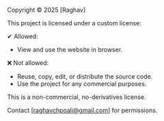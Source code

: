 Copyright © 2025 [Raghav]

This project is licensed under a custom license:

✔ Allowed:
- View and use the website in browser.

❌ Not allowed:
- Reuse, copy, edit, or distribute the source code.
- Use the project for any commercial purposes.

This is a non-commercial, no-derivatives license.

Contact [raghavchpoali@gmail.com] for permissions.
